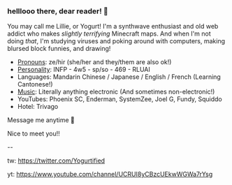 ### helllooo there, dear reader! 👋


You may call me Lillie, or Yogurt! I'm a synthwave enthusiast and old web addict who makes *slightly terrifying* Minecraft maps. And when I'm not doing *that*, I'm studying viruses and poking around with computers, making blursed block funnies, and drawing! 


- [Pronouns](https://en.pronouns.page/@yogurtified): ze/hir (she/her and they/them are also ok!)
- [Personality](https://www.personality-database.com/user/579306): INFP - 4w5 - sp/so - 469 - RLUAI
- Languages: Mandarin Chinese / Japanese / English / French (Learning Cantonese!)
- [Music](https://open.spotify.com/user/f2qcyl8vnltn1ye227piy0wzq?si=a1f2d9b350074d36): Literally anything electronic (And sometimes non-electronic!)
- YouTubes: Phoenix SC, Enderman, SystemZee, Joel G, Fundy, Squiddo
- Hotel: Trivago


Message me anytime 💜

Nice to meet you!!


--


tw: https://twitter.com/Yogurtified

yt: https://www.youtube.com/channel/UCRUI8yCBzcUEkwWGWa7rYsg

<!--
**Yogurtified/Yogurtified** is a ✨ _special_ ✨ repository because its `README.md` (this file) appears on your GitHub profile.

Here are some ideas to get you started:

- 🔭 I’m currently working on ...
- 🌱 I’m currently learning ...
- 👯 I’m looking to collaborate on ...
- 🤔 I’m looking for help with ...
- 💬 Ask me about ...
- 📫 How to reach me: ...
- 😄 Pronouns: ...
- ⚡ Fun fact: ...
-->
